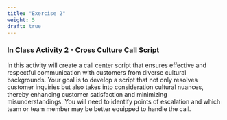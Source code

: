 ```yaml
---
title: "Exercise 2"
weight: 5
draft: true
---
```


### In Class Activity 2 - Cross Culture Call Script

In this activity will create a call center script that ensures effective and respectful communication with customers from diverse cultural backgrounds. Your goal is to develop a script that not only resolves customer inquiries but also takes into consideration cultural nuances, thereby enhancing customer satisfaction and minimizing misunderstandings. You will need to identify points of escalation and which team or team member may be better equipped to handle the call. 

